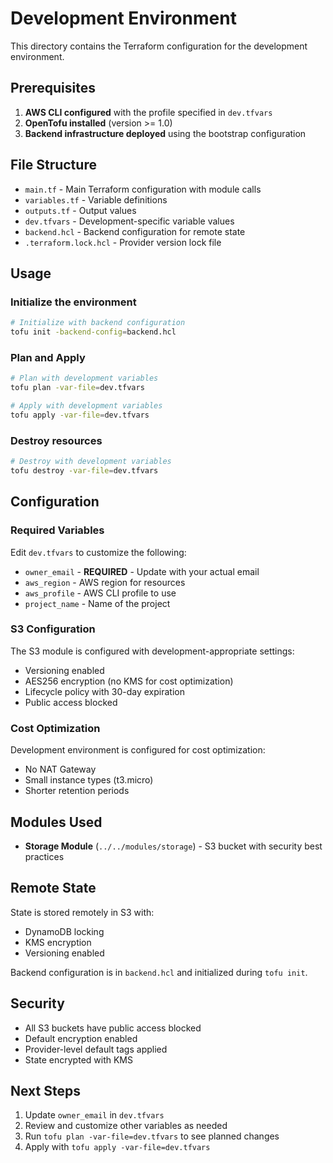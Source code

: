 # Development Environment

This directory contains the Terraform configuration for the development environment.

## Prerequisites

1. **AWS CLI configured** with the profile specified in `dev.tfvars`
2. **OpenTofu installed** (version >= 1.0)
3. **Backend infrastructure deployed** using the bootstrap configuration

## File Structure

- `main.tf` - Main Terraform configuration with module calls
- `variables.tf` - Variable definitions
- `outputs.tf` - Output values
- `dev.tfvars` - Development-specific variable values
- `backend.hcl` - Backend configuration for remote state
- `.terraform.lock.hcl` - Provider version lock file

## Usage

### Initialize the environment
```bash
# Initialize with backend configuration
tofu init -backend-config=backend.hcl
```

### Plan and Apply
```bash
# Plan with development variables
tofu plan -var-file=dev.tfvars

# Apply with development variables
tofu apply -var-file=dev.tfvars
```

### Destroy resources
```bash
# Destroy with development variables
tofu destroy -var-file=dev.tfvars
```

## Configuration

### Required Variables
Edit `dev.tfvars` to customize the following:

- `owner_email` - **REQUIRED** - Update with your actual email
- `aws_region` - AWS region for resources
- `aws_profile` - AWS CLI profile to use
- `project_name` - Name of the project

### S3 Configuration
The S3 module is configured with development-appropriate settings:
- Versioning enabled
- AES256 encryption (no KMS for cost optimization)
- Lifecycle policy with 30-day expiration
- Public access blocked

### Cost Optimization
Development environment is configured for cost optimization:
- No NAT Gateway
- Small instance types (t3.micro)
- Shorter retention periods

## Modules Used

- **Storage Module** (`../../modules/storage`) - S3 bucket with security best practices

## Remote State

State is stored remotely in S3 with:
- DynamoDB locking
- KMS encryption
- Versioning enabled

Backend configuration is in `backend.hcl` and initialized during `tofu init`.

## Security

- All S3 buckets have public access blocked
- Default encryption enabled
- Provider-level default tags applied
- State encrypted with KMS

## Next Steps

1. Update `owner_email` in `dev.tfvars`
2. Review and customize other variables as needed
3. Run `tofu plan -var-file=dev.tfvars` to see planned changes
4. Apply with `tofu apply -var-file=dev.tfvars`
